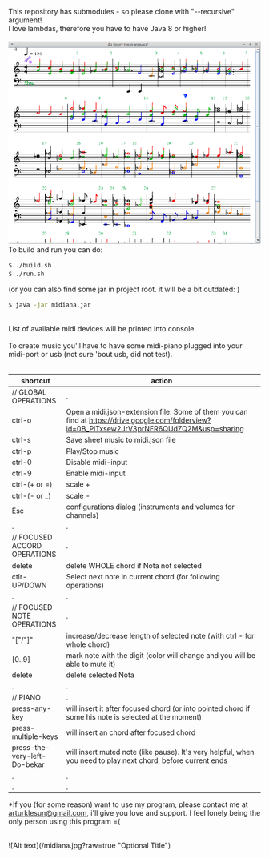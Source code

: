 This repository has submodules - so please clone with "--recursive" argument!<br />
I love lambdas, therefore you have to have Java 8 or higher!<br />
<br />
![Alt text](/midiana_for_git.png?raw=true "Optional Title")
<br />
To build and run you can do: <br />
```sh
$ ./build.sh
$ ./run.sh
```
(or you can also find some jar in project root. it will be a bit outdated: )<br />
```sh
$ java -jar midiana.jar
```
<br />
List of available midi devices will be printed into console.<br />
<br />
To create music you'll have to have some midi-piano plugged into your midi-port or usb (not sure 'bout usb, did not test).<br />
<br />

| shortcut | action |
 -------- | ------ |
| // GLOBAL OPERATIONS | . |
| ctrl-o | Open a midi.json-extension file. Some of them you can find at https://drive.google.com/folderview?id=0B_PiTxsew2JrV3prNFR6QUdZQ2M&usp=sharing |
| ctrl-s | Save sheet music to midi.json file |
| ctrl-p | Play/Stop music |
| ctrl-0 | Disable midi-input |
| ctrl-9 | Enable midi-input |
| ctrl-(+ or =) | scale + |
| ctrl-(- or _) | scale - |
| Esc | configurations dialog (instruments and volumes for channels) |
| . | . |
| // FOCUSED ACCORD OPERATIONS | . |
| delete | delete WHOLE chord if Nota not selected |
| ctlr-UP/DOWN | Select next note in current chord (for following operations) |
| . | . |
| // FOCUSED NOTE OPERATIONS | . |
| "["/"]" | increase/decrease length of selected note (with ctrl - for whole chord) |
| [0..9] | mark note with the digit (color will change and you will be able to mute it) |
| delete | delete selected Nota |
| . | . |
| // PIANO | . |
| press-any-key | will insert it after focused chord (or into pointed chord if some his note is selected at the moment) |
| press-multiple-keys | will insert an chord after focused chord |
| press-the-very-left-Do-bekar | will insert muted note (like pause). It's very helpful, when you need to play next chord, before current ends |
| . | . |
| . | . |
*If you (for some reason) want to use my program, please contact me at arturklesun@gmail.com, i'll give you love and support. I feel lonely being the only person using this program =( <br />

<br />
![Alt text](/midiana.jpg?raw=true "Optional Title")
<br />
